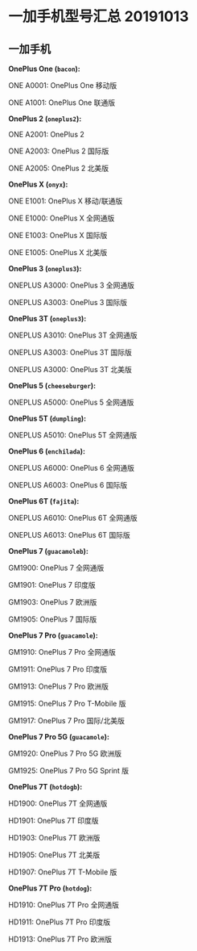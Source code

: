 # 一加手机型号汇总 20191013

## 一加手机

**OnePlus One (`bacon`):**

ONE A0001: OnePlus One 移动版

ONE A1001: OnePlus One 联通版

**OnePlus 2 (`oneplus2`):**

ONE A2001: OnePlus 2

ONE A2003: OnePlus 2 国际版

ONE A2005: OnePlus 2 北美版

**OnePlus X (`onyx`):**

ONE E1001: OnePlus X 移动/联通版

ONE E1000: OnePlus X 全网通版

ONE E1003: OnePlus X 国际版

ONE E1005: OnePlus X 北美版

**OnePlus 3 (`oneplus3`):**

ONEPLUS A3000: OnePlus 3 全网通版

ONEPLUS A3003: OnePlus 3 国际版

**OnePlus 3T (`oneplus3`):**

ONEPLUS A3010: OnePlus 3T 全网通版

ONEPLUS A3003: OnePlus 3T 国际版

ONEPLUS A3000: OnePlus 3T 北美版

**OnePlus 5 (`cheeseburger`):**

ONEPLUS A5000: OnePlus 5 全网通版

**OnePlus 5T (`dumpling`):**

ONEPLUS A5010: OnePlus 5T 全网通版

**OnePlus 6 (`enchilada`):**

ONEPLUS A6000: OnePlus 6 全网通版

ONEPLUS A6003: OnePlus 6 国际版

**OnePlus 6T (`fajita`):**

ONEPLUS A6010: OnePlus 6T 全网通版

ONEPLUS A6013: OnePlus 6T 国际版

**OnePlus 7 (`guacamoleb`):**

GM1900: OnePlus 7 全网通版

GM1901: OnePlus 7 印度版

GM1903: OnePlus 7 欧洲版 

GM1905: OnePlus 7 国际版

**OnePlus 7 Pro (`guacamole`):**

GM1910: OnePlus 7 Pro 全网通版

GM1911: OnePlus 7 Pro 印度版

GM1913: OnePlus 7 Pro 欧洲版
 
GM1915: OnePlus 7 Pro T-Mobile 版

GM1917: OnePlus 7 Pro 国际/北美版

**OnePlus 7 Pro 5G (`guacamole`):**

GM1920: OnePlus 7 Pro 5G 欧洲版

GM1925: OnePlus 7 Pro 5G Sprint 版

**OnePlus 7T (`hotdogb`):**

HD1900: OnePlus 7T 全网通版

HD1901: OnePlus 7T 印度版

HD1903: OnePlus 7T 欧洲版

HD1905: OnePlus 7T 北美版

HD1907: OnePlus 7T T-Mobile 版

**OnePlus 7T Pro (`hotdog`):**

HD1910: OnePlus 7T Pro 全网通版

HD1911: OnePlus 7T Pro 印度版

HD1913: OnePlus 7T Pro 欧洲版
